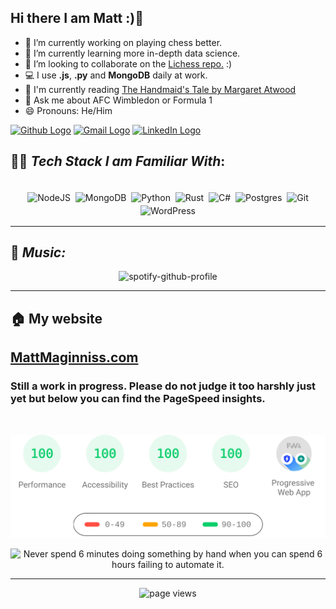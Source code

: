 ## Hi there I am Matt :)👋

- 🔭 I’m currently working on playing chess better.
- 🌱 I’m currently learning more in-depth data science.
- 👯 I’m looking to collaborate on the [Lichess repo.](https://github.com/ornicar/lila) :)
- 💻 I use **.js**, **.py** and **MongoDB** daily at work.
- 📖 I'm currently reading [The Handmaid's Tale by Margaret Atwood](https://www.penguinrandomhouse.com/books/557793/the-handmaids-tale-movie-tie-in-by-margaret-atwood/)
- 💬 Ask me about AFC Wimbledon or Formula 1
- 😄 Pronouns: He/Him


[<img alt="Github Logo" src="https://img.shields.io/badge/Github-%23000000.svg?&style=for-the-badge&logo=github&logoColor=white">](https://github.com/MattMaginniss)
[<img alt="Gmail Logo" src="https://img.shields.io/badge/Gmail-D14836?style=for-the-badge&logo=gmail&logoColor=white" />](mailto:me@matthewmaginniss.com)
[<img alt="LinkedIn Logo" src="https://img.shields.io/badge/linkedin-%230077B5.svg?&style=for-the-badge&logo=linkedin&logoColor=white">](https://www.linkedin.com/in/matt-maginniss/)

## 👨‍💻 *Tech Stack I am Familiar With*:

<p align="center">
  <br/>
  <img alt="NodeJS" src="https://img.shields.io/badge/node.js%20-%2343853D.svg?&style=for-the-badge&logo=node.js&logoColor=white" style="margin:2px;"/>
  <img alt="MongoDB" src ="https://img.shields.io/badge/MongoDB-%234ea94b.svg?&style=for-the-badge&logo=mongodb&logoColor=white" style="margin:2px;"/>
  <img alt="Python" src="https://img.shields.io/badge/python%20-%2314354C.svg?&style=for-the-badge&logo=python&logoColor=white" style="margin:2px;"/>
  <img alt="Rust" src="https://img.shields.io/badge/rust-%23000000.svg?style=for-the-badge&logo=rust&logoColor=white" style="margin:2px;"/>
  <img alt="C#" src="https://img.shields.io/badge/c%23-%23239120.svg?style=for-the-badge&logo=c-sharp&logoColor=white" style="margin:2px;"/>
  <img alt="Postgres" src="https://img.shields.io/badge/postgres-%23316192.svg?style=for-the-badge&logo=postgresql&logoColor=white" style="margin:2px;"/>
  <img alt="Git" src="https://img.shields.io/badge/git%20-%23F05033.svg?&style=for-the-badge&logo=git&logoColor=white" style="margin:2px;"/>
  <img alt="WordPress" src="https://img.shields.io/badge/WordPress%20-%23117AC9.svg?&style=for-the-badge&logo=WordPress&logoColor=white" style="margin:2px;"/>
  <br/>
</p>

---
## 🎵 *Music:*

<div align="center">
  
![spotify-github-profile](https://spotify-github-profile.vercel.app/api/view?uid=traitormatt&cover_image=true&theme=default&bar_color=53b14f&bar_color_cover=false)
</div>

---

## 🏠 My website

## [MattMaginniss.com](https://matthewmaginniss.com)

### Still a work in progress. Please do not judge it too harshly just yet but below you can find the PageSpeed insights.

<div align="center">
<br />

[![https://matthewmaginniss.com Page Speed Stats](WebsiteStats.svg "https://matthewmaginniss.com Page Speed Stats")](https://matthewmaginniss.com)
</div>

<div align="center">
  
<img src='https://i.redd.it/2ialma4xoiv41.jpg' title="My Programming Motto" alt="Never spend 6 minutes doing something by hand when you can spend 6 hours failing to automate it." style="width:50%">
</div>

---

<div align="center">
  
![page views](https://visitor-badge.laobi.icu/badge?page_id=MatthewMaginniss.MatthewMaginniss)
</div>
